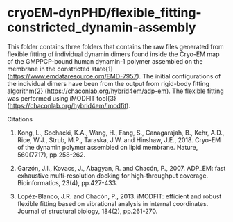 # cryoEM-dynPHD/flexible_fitting-constricted_dynamin-assembly

This folder contains three folders that contains the raw files generated from flexible fitting of
individual dynamin dimers found inside the Cryo-EM map of the GMPPCP-bound human dynamin-1 
polymer assembled on the membrane in the constricted state{1} (https://www.emdataresource.org/EMD-7957).
The initial configurations of the individual dimers have been from the output from rigid-body fitting algorithm{2} 
(https://chaconlab.org/hybrid4em/adp-em). The flexible fitting was performed using iMODFIT tool{3}(https://chaconlab.org/hybrid4em/imodfit).


Citations

1. Kong, L., Sochacki, K.A., Wang, H., Fang, S., Canagarajah, B., Kehr, A.D., Rice, W.J., Strub, M.P., Taraska, J.W. and Hinshaw, J.E., 2018. Cryo-EM of the dynamin polymer assembled on lipid membrane. Nature, 560(7717), pp.258-262.

2. Garzón, J.I., Kovacs, J., Abagyan, R. and Chacón, P., 2007. ADP_EM: fast exhaustive multi-resolution docking for high-throughput coverage. Bioinformatics, 23(4), pp.427-433.

3. Lopéz-Blanco, J.R. and Chacón, P., 2013. iMODFIT: efficient and robust flexible fitting based on vibrational analysis in internal coordinates. Journal of structural biology, 184(2), pp.261-270.
